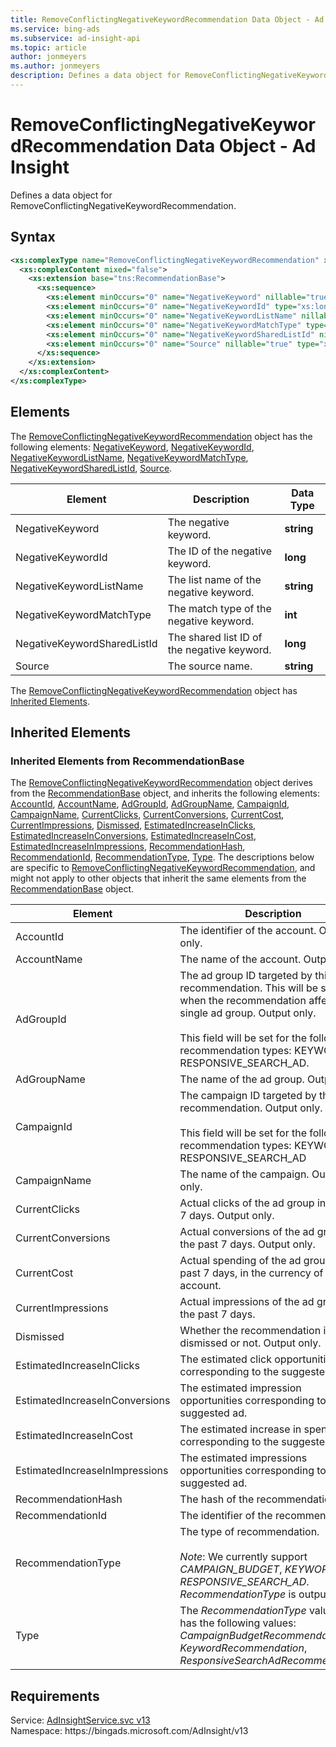 ```yaml
---
title: RemoveConflictingNegativeKeywordRecommendation Data Object - Ad Insight
ms.service: bing-ads
ms.subservice: ad-insight-api
ms.topic: article
author: jonmeyers
ms.author: jonmeyers
description: Defines a data object for RemoveConflictingNegativeKeywordRecommendation.
---
```

# RemoveConflictingNegativeKeywordRecommendation Data Object - Ad Insight
Defines a data object for RemoveConflictingNegativeKeywordRecommendation.

## Syntax
```xml
<xs:complexType name="RemoveConflictingNegativeKeywordRecommendation" xmlns:xs="http://www.w3.org/2001/XMLSchema">
  <xs:complexContent mixed="false">
    <xs:extension base="tns:RecommendationBase">
      <xs:sequence>
        <xs:element minOccurs="0" name="NegativeKeyword" nillable="true" type="xs:string" />
        <xs:element minOccurs="0" name="NegativeKeywordId" type="xs:long" />
        <xs:element minOccurs="0" name="NegativeKeywordListName" nillable="true" type="xs:string" />
        <xs:element minOccurs="0" name="NegativeKeywordMatchType" type="xs:int" />
        <xs:element minOccurs="0" name="NegativeKeywordSharedListId" nillable="true" type="xs:long" />
        <xs:element minOccurs="0" name="Source" nillable="true" type="xs:string" />
      </xs:sequence>
    </xs:extension>
  </xs:complexContent>
</xs:complexType>
```

## <a name="elements"></a>Elements

The [RemoveConflictingNegativeKeywordRecommendation](removeconflictingnegativekeywordrecommendation.md) object has the following elements: [NegativeKeyword](#negativekeyword), [NegativeKeywordId](#negativekeywordid), [NegativeKeywordListName](#negativekeywordlistname), [NegativeKeywordMatchType](#negativekeywordmatchtype), [NegativeKeywordSharedListId](#negativekeywordsharedlistid), [Source](#source).

|Element|Description|Data Type|
|-----------|---------------|-------------|
|<a name="negativekeyword"></a>NegativeKeyword|The negative keyword.|**string**|
|<a name="negativekeywordid"></a>NegativeKeywordId|The ID of the negative keyword.|**long**|
|<a name="negativekeywordlistname"></a>NegativeKeywordListName|The list name of the negative keyword.|**string**|
|<a name="negativekeywordmatchtype"></a>NegativeKeywordMatchType|The match type of the negative keyword.|**int**|
|<a name="negativekeywordsharedlistid"></a>NegativeKeywordSharedListId|The shared list ID of the negative keyword.|**long**|
|<a name="source"></a>Source|The source name.|**string**|

The [RemoveConflictingNegativeKeywordRecommendation](removeconflictingnegativekeywordrecommendation.md) object has [Inherited Elements](#inheritedelements).

## <a name="inheritedelements"></a>Inherited Elements

### <a name="inheritedelementsrecommendationbase"></a>Inherited Elements from RecommendationBase
The [RemoveConflictingNegativeKeywordRecommendation](removeconflictingnegativekeywordrecommendation.md) object derives from the [RecommendationBase](recommendationbase.md) object, and inherits the following elements: [AccountId](#accountid), [AccountName](#accountname), [AdGroupId](#adgroupid), [AdGroupName](#adgroupname), [CampaignId](#campaignid), [CampaignName](#campaignname), [CurrentClicks](#currentclicks), [CurrentConversions](#currentconversions), [CurrentCost](#currentcost), [CurrentImpressions](#currentimpressions), [Dismissed](#dismissed), [EstimatedIncreaseInClicks](#estimatedincreaseinclicks), [EstimatedIncreaseInConversions](#estimatedincreaseinconversions), [EstimatedIncreaseInCost](#estimatedincreaseincost), [EstimatedIncreaseInImpressions](#estimatedincreaseinimpressions), [RecommendationHash](#recommendationhash), [RecommendationId](#recommendationid), [RecommendationType](#recommendationtype), [Type](#type). The descriptions below are specific to [RemoveConflictingNegativeKeywordRecommendation](removeconflictingnegativekeywordrecommendation.md), and might not apply to other objects that inherit the same elements from the [RecommendationBase](recommendationbase.md) object.  

|Element|Description|Data Type|
|-----------|---------------|-------------|
|<a name="accountid"></a>AccountId|The identifier of the account. Output only. |**long**|
|<a name="accountname"></a>AccountName|The name of the account. Output only.|**string**|
|<a name="adgroupid"></a>AdGroupId|The ad group ID targeted by this recommendation. This will be set only when the recommendation affects a single ad group. Output only.<br/><br/>This field will be set for the following recommendation types: KEYWORD, RESPONSIVE_SEARCH_AD.|**long**|
|<a name="adgroupname"></a>AdGroupName|The name of the ad group. Output only.|**string**|
|<a name="campaignid"></a>CampaignId|The campaign ID targeted by this recommendation. Output only.<br/><br/>This field will be set for the following recommendation types: KEYWORD, RESPONSIVE_SEARCH_AD|**long**|
|<a name="campaignname"></a>CampaignName|The name of the campaign. Output only.|**string**|
|<a name="currentclicks"></a>CurrentClicks|Actual clicks of the ad group in the past 7 days. Output only. |**long**|
|<a name="currentconversions"></a>CurrentConversions|Actual conversions of the ad group in the past 7 days. Output only. |**long**|
|<a name="currentcost"></a>CurrentCost|Actual spending of the ad group in the past 7 days, in the currency of this account.|**double**|
|<a name="currentimpressions"></a>CurrentImpressions|Actual impressions of the ad group in the past 7 days.|**long**|
|<a name="dismissed"></a>Dismissed|Whether the recommendation is dismissed or not. Output only. |**boolean**|
|<a name="estimatedincreaseinclicks"></a>EstimatedIncreaseInClicks|The estimated click opportunities corresponding to the suggested ad.|**long**|
|<a name="estimatedincreaseinconversions"></a>EstimatedIncreaseInConversions|The estimated impression opportunities corresponding to the suggested ad.|**long**|
|<a name="estimatedincreaseincost"></a>EstimatedIncreaseInCost|The estimated increase in spend corresponding to the suggested ad.|**double**|
|<a name="estimatedincreaseinimpressions"></a>EstimatedIncreaseInImpressions|The estimated impressions opportunities corresponding to the suggested ad.|**long**|
|<a name="recommendationhash"></a>RecommendationHash|The hash of the recommendation.|**string**|
|<a name="recommendationid"></a>RecommendationId|The identifier of the recommendation.|**string**|
|<a name="recommendationtype"></a>RecommendationType|The type of recommendation.<br/><br/>*Note*: We currently support *CAMPAIGN_BUDGET*, *KEYWORD*, and *RESPONSIVE_SEARCH_AD*. *RecommendationType* is output only.|**string**|
|<a name="type"></a>Type|The *RecommendationType* value set has the following values: *CampaignBudgetRecommendation*, *KeywordRecommendation*, *ResponsiveSearchAdRecommendation*.|[RecommendationType](recommendationtype.md)|


## Requirements
Service: [AdInsightService.svc v13](https://adinsight.api.bingads.microsoft.com/Api/Advertiser/AdInsight/v13/AdInsightService.svc)  
Namespace: https\://bingads.microsoft.com/AdInsight/v13  

